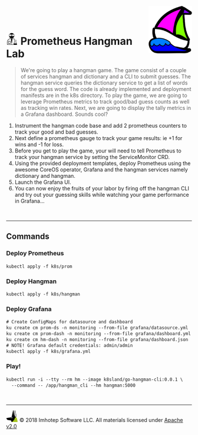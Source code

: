 <img src="../assets/k8sland.png" align="right" width="auto" height="128"/>

<br/>
<br/>


# <img src="../assets/lab.png" width="32" height="auto"/> Prometheus Hangman Lab

> We're going to play a hangman game. The game consist of a couple of
> services hangman and dictionary and a CLI to submit guesses. The hangman
> service queries the dictionary service to get a list of words for the guess
> word. The code is already implemented and deployment manifests are in the k8s
> directory. To play the game, we are going to leverage Prometheus metrics to
> track good/bad guess counts as well as tracking win rates. Next, we are going
> to display the tally metrics in a Grafana dashboard. Sounds cool?

1. Instrument the hangman code base and add 2 prometheus counters to track your
   good and bad guesses.
2. Next define a prometheus gauge to track your game results:
   ie +1 for wins and -1 for loss.
3. Before you get to play the game, your will need to tell Prometheus to
   track your hangman service by setting the ServiceMonitor CRD.
4. Using the provided deployment templates, deploy Prometheus using the awesome
   CoreOS operator, Grafana and the hangman services namely dictionary and hangman.
5. Launch the Grafana UI.
6. You can now enjoy the fruits of your labor by firing off the hangman CLI and
   try out your guessing skills while watching your game performance in Grafana...

<br/>

---
## Commands

### Deploy Prometheus

```shell
kubectl apply -f k8s/prom
```

### Deploy Hangman

```shell
kubectl apply -f k8s/hangman
```

### Deploy Grafana

```shell
# Create ConfigMaps for datasource and dashboard
ku create cm prom-ds -n monitoring --from-file grafana/datasource.yml
ku create cm prom-dash -n monitoring --from-file grafana/dashboard.yml
ku create cm hm-dash -n monitoring --from-file grafana/dashboard.json
# NOTE! Grafana default credentials: admin/admin
kubectl apply -f k8s/grafana.yml
```

### Play!

```shell
kubectl run -i --tty --rm hm --image k8sland/go-hangman-cli:0.0.1 \
  --command -- /app/hangman_cli --hm hangman:5000
```

<br/>

---
<img src="../assets/imhotep_logo.png" width="32" height="auto"/> © 2018 Imhotep Software LLC.
All materials licensed under [Apache v2.0](http://www.apache.org/licenses/LICENSE-2.0)